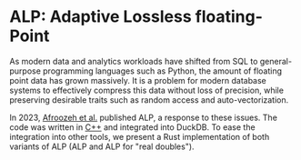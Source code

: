 # ALP: Adaptive Lossless floating-Point

As modern data and analytics workloads have shifted from SQL to general-purpose programming
languages such as Python, the amount of floating point data has grown massively. It is a
problem for modern database systems to effectively compress this data without loss of precision,
while preserving desirable traits such as random access and auto-vectorization.

In 2023, [Afroozeh et al.](https://dl.acm.org/doi/pdf/10.1145/3626717) published ALP,
a response to these issues. The code was written in [C++](https://github.com/cwida/ALP) and integrated
into DuckDB. To ease the integration into other tools, we present a Rust implementation of both variants
of ALP (ALP and ALP for "real doubles").

